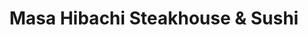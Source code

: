 ---
layout: place
title: "Masa Hibachi Steakhouse & Sushi"
permalink: /maryland/silver-spring/masa-hibachi-steakhouse-sushi.html
stateAbbr: MD
stateName: Maryland
cityName: Silver Spring
seo:
  name: "Masa Hibachi Steakhouse & Sushi"
  type: Restaurant
  links: https://www.masahibachisteakhousemd.com/
description: "Looking for sushi in Silver Spring, Maryland? Check out Masa Hibachi Steakhouse & Sushi for a delightful Japanese dining experience. Enjoy a variety of sushi..."
place_id: ChIJB0BbPrrIt4kRDLhB8yjpUzQ
photos:
  - name: >-
      places/ChIJB0BbPrrIt4kRDLhB8yjpUzQ/photos/AeeoHcKiSyZtfKyfHdz8gL66A0EzjT2uUdSDJLRulxc1Bk_z6etLtl2rl3DsA_SLPoPdS9GzB3-tIG0D75hzk9yh1xZjIbihXIO8JAi8BUwqWOr1oOpwKBLDBiEYyxU3i7PKJpmCt-PMEuzKetpOY_UsvgF_GnCDFESlMoJvzR1gnDQh8z1-R0b4zAKnWspLvyTLz7KHQ1lk8dLXGxZnDwY3MR91msvIs0qr1FzQyXMsbKdqDKRWFI82pQ99JmdX96EGAbJBaTOHwHUNq3alqkp6hWUq8gc22yNAZV4FyPiqqdi8xw
    widthPx: 3024
    heightPx: 4032
    authorAttributions:
      - displayName: Masa Hibachi Steakhouse & Sushi
        uri: https://maps.google.com/maps/contrib/117416908237006524790
        photoUri: >-
          https://lh3.googleusercontent.com/a/ACg8ocLCeKT4ZSMW77HYs7OJhKLSSRjntQFqHYHrQqwdXqVEyRwr6g=s100-p-k-no-mo
    flagContentUri: >-
      https://www.google.com/local/imagery/report/?cb_client=maps_api_places.places_api&image_key=!1e10!2sAF1QipMheFO5hPfA0XIdlkkjy5p73G9qwQk7eKQziUdu&hl=en-US
    googleMapsUri: >-
      https://www.google.com/maps/place//data=!3m4!1e2!3m2!1sAF1QipMheFO5hPfA0XIdlkkjy5p73G9qwQk7eKQziUdu!2e10!4m2!3m1!1s0x89b7c8ba3e5b4007:0x3453e928f341b80c
  - name: >-
      places/ChIJB0BbPrrIt4kRDLhB8yjpUzQ/photos/AeeoHcLLU0rjkor-5wfvHlIJ38SeQi26wVnDnMC50GQGbG_TP82J2ylwq2Mmhas2gS5d62IEwIdkkGaH-rbrDQJJRAP097xUWvfxq6tT5KJvwGLirvFpnVFsJ3rmd0ProNrUeaqIv9fP62_8xCmejtA9mrl80l223k94GVl877TtfdOLFfKDUzMx2RArRLrqWRhnXpGgvYtTXQZx6jEw20UECwutujojWaWTviuxI-0h6mWGIumWnfS1-v5t0BajZ9KU_OJLw0XCn73hstQWRS6BUH-dM60aMqsC-ZF3znT6vMj7vg
    widthPx: 606
    heightPx: 809
    authorAttributions:
      - displayName: Masa Hibachi Steakhouse & Sushi
        uri: https://maps.google.com/maps/contrib/117416908237006524790
        photoUri: >-
          https://lh3.googleusercontent.com/a/ACg8ocLCeKT4ZSMW77HYs7OJhKLSSRjntQFqHYHrQqwdXqVEyRwr6g=s100-p-k-no-mo
    flagContentUri: >-
      https://www.google.com/local/imagery/report/?cb_client=maps_api_places.places_api&image_key=!1e10!2sAF1QipNsKYpbznMf3DGdirO6W48C-nl4AVDrHzPdo_Tq&hl=en-US
    googleMapsUri: >-
      https://www.google.com/maps/place//data=!3m4!1e2!3m2!1sAF1QipNsKYpbznMf3DGdirO6W48C-nl4AVDrHzPdo_Tq!2e10!4m2!3m1!1s0x89b7c8ba3e5b4007:0x3453e928f341b80c
  - name: >-
      places/ChIJB0BbPrrIt4kRDLhB8yjpUzQ/photos/AeeoHcLSZGJFmKfFhuDrtNJz6JFPgNSXFq4srIIdVj8dPjYUrWvoYs0IsR7hM3Jqiuc-otThOn_jYLLwCkDNcGhPwzE3JM3RhhBIGEgkM86-TTPOD0eSnJw4MZ5FAxg4WAuL-7NcCzv2RsYzEX5z8SdlvgxzQP1dyq_IyD2gFtV6Webb7FNJkMvGFnUpkQIiIO_hue8gzGrYLwcAR_Li7JbiwU5NbgV36TYRAfoE8C5uRFOaafQDMfBC4Wgy9WETICbxrmyUEFT8Bq8NYYw-O1x9QAwWxNIauA8TowjRGssrBOUsRHuEZsuFuYbc72k3PlNbTygkAyBfdQlH8JEzFiikERDpEre4opqbaL4hsROyPC04uuCgkAkGcyzg-j7W7DizOA6Ej7X-ioEErHQ3WGTFcX6__ikAlQ1qdywabOHb9Uzyiw
    widthPx: 4800
    heightPx: 3600
    authorAttributions:
      - displayName: Aarika
        uri: https://maps.google.com/maps/contrib/106413151786833520959
        photoUri: >-
          https://lh3.googleusercontent.com/a-/ALV-UjW7NUuhJAq-bHO2i1iZxsZ2B83rD_wxBkTOIbsbpcH4oh7Z977egA=s100-p-k-no-mo
    flagContentUri: >-
      https://www.google.com/local/imagery/report/?cb_client=maps_api_places.places_api&image_key=!1e10!2sCIHM0ogKEICAgICH8oTsTA&hl=en-US
    googleMapsUri: >-
      https://www.google.com/maps/place//data=!3m4!1e2!3m2!1sCIHM0ogKEICAgICH8oTsTA!2e10!4m2!3m1!1s0x89b7c8ba3e5b4007:0x3453e928f341b80c
  - name: >-
      places/ChIJB0BbPrrIt4kRDLhB8yjpUzQ/photos/AeeoHcLAy1XuqUFgffn5a6YwsxuVdJSiuGxSc65quaUqjKALNbF4YH8Yk0Ik6i7l_dpdGon46jMXF9dyYL0IWwOvWPBJX3zsSAsN-ZDly4eqpRUnIlX3LUcVlycl6CUFVqpRTh7XDMdWIbhPZlTXZYrCII_7dWWAoDLbZM1aGHcqBbhcsdCOs5pbBWA4RnouNX_tMB1-V6sDU0nCk2fodxFeo92DOztbOC-SJDhRPAE_afHEeT-U-tQ8tsAEfqw9sP5fmxFzzOltn7bkKcHkefT7uk1YZnYoJQ05osBm5BGJGi8PAC8m-mqroT0dofvH0WGLWXP-K-hd-rM8mUCzG7RblpoDSs0bkhVA41yo8XIouNKXiriaeRap1OM6ihUvflPRF544-F70z9LcZCCMGv8r5qoCeTTgyD3M-5THsf9D0eXXuXwK
    widthPx: 3600
    heightPx: 4800
    authorAttributions:
      - displayName: Nichole Miles
        uri: https://maps.google.com/maps/contrib/113785905166520240464
        photoUri: >-
          https://lh3.googleusercontent.com/a-/ALV-UjUTrVwaRPRHadtFkJvMP3Wbs2tat0f_ailVsv-czqDBP7siYcvz=s100-p-k-no-mo
    flagContentUri: >-
      https://www.google.com/local/imagery/report/?cb_client=maps_api_places.places_api&image_key=!1e10!2sCIHM0ogKEICAgIDTio6w_wE&hl=en-US
    googleMapsUri: >-
      https://www.google.com/maps/place//data=!3m4!1e2!3m2!1sCIHM0ogKEICAgIDTio6w_wE!2e10!4m2!3m1!1s0x89b7c8ba3e5b4007:0x3453e928f341b80c
  - name: >-
      places/ChIJB0BbPrrIt4kRDLhB8yjpUzQ/photos/AeeoHcIvtb2RzOs19THwrD6I6Wu0j6T6enhLStDLpAiF5xDLSLP43OM4BAJMzs3JZRSvIUrqI6g5t7tVZRXe0ZavDkKD5Oop6BIZBKLvD4xIw-s0F79Tis4wxtHjA26jTqBABwOAQeFlBU5excfDChsJ84vxSQgWZ-WocNeMCmVDuuuof3uZrDzDb5aquaSbsHXqqSAWWPsIZRtuZuvIWPjtNyOkeNL4fx6ljktkfDCfFkczG8WUfkLZFO5xgPy_QKxLvPX5Zraoquj5BgtUugs-fYGuwLOwA5tqH5UbaeMPc2hmDHiKtXsfEO4K4ED8uJKqn5W-laxrdpssRK0KKY3Ib26P7fCYJ3Fc91SOHONyohA25_obBNbHTgWyzuAUS2lPLOLNf8rWmu933bpqKB_suTZZzv_3nY6DcdrlEZliFkR4BvU
    widthPx: 3024
    heightPx: 2665
    authorAttributions:
      - displayName: Ileana Lapp
        uri: https://maps.google.com/maps/contrib/109487479425963789540
        photoUri: >-
          https://lh3.googleusercontent.com/a-/ALV-UjUe4mjkwvrSGEr6XQgxsl1TDKos5v-VIwSAi6muwjTmD5Auzm-nzA=s100-p-k-no-mo
    flagContentUri: >-
      https://www.google.com/local/imagery/report/?cb_client=maps_api_places.places_api&image_key=!1e10!2sCIHM0ogKEICAgIDH2Y-Z9gE&hl=en-US
    googleMapsUri: >-
      https://www.google.com/maps/place//data=!3m4!1e2!3m2!1sCIHM0ogKEICAgIDH2Y-Z9gE!2e10!4m2!3m1!1s0x89b7c8ba3e5b4007:0x3453e928f341b80c
  - name: >-
      places/ChIJB0BbPrrIt4kRDLhB8yjpUzQ/photos/AeeoHcJOBB7x-bAlGceG0so2DukYigdumwktmzquQNTEeWpbK4jMwPXqZJWl3qD12xksaaojdf_ea7eBY5Uonc3ByHuJGLjXNxVo_f718x1ApTEuLLzUi4jjAy2F2-4yF9ehCId1jfwQlxhjGDPMOdSKlP8OvUjigL-OvMXPpCiK70Mi3whR3mVcZZ8huVcETKxNFpQXkQ5V6jqewQ1m3DSKCbSX1kawu1AiLFWb0sZH6RYIJ7hSgp43V6Pekg0nF4e4Dn5i9-HlWZfmumOFsVObAbhNdqB2uhtEglYQypINqUGJ6EckBrhC7FkLg_p85MOjyXgl5AgbgrAUZWDbm-oWRqzl8Oi591hFLtDfAmQc_m14rz3tPIGEEzKq0s-_ulrLyZT8yC6FpaxsD3tXPi6XuEFn77PO9hrtehPUyK2-iSZovw
    widthPx: 3024
    heightPx: 4032
    authorAttributions:
      - displayName: Aleksandra Łabuz
        uri: https://maps.google.com/maps/contrib/111283182250357174621
        photoUri: >-
          https://lh3.googleusercontent.com/a-/ALV-UjXloQ-mjoBlaXCrNcgGKLoz_DQ02pNh_vYi1vzgpSV30viuy9HB=s100-p-k-no-mo
    flagContentUri: >-
      https://www.google.com/local/imagery/report/?cb_client=maps_api_places.places_api&image_key=!1e10!2sCIHM0ogKEICAgICRzPaxNA&hl=en-US
    googleMapsUri: >-
      https://www.google.com/maps/place//data=!3m4!1e2!3m2!1sCIHM0ogKEICAgICRzPaxNA!2e10!4m2!3m1!1s0x89b7c8ba3e5b4007:0x3453e928f341b80c
  - name: >-
      places/ChIJB0BbPrrIt4kRDLhB8yjpUzQ/photos/AeeoHcJnLwGVu2NTTZjWbDpHDZg5gEDK79iqVjij_OAbhcTbOJ3JNw3lWr1hYe8u_EwUcN8Ja-bMO_d2_dbzZqXc-m-WeCQnvFO58en-L-p-JwtucAn3sZvLroDuPqZR4ttjMkI5InhxG59Rz0_WrEpRrxuqhTZVR2lGhAMEnk7ZPOLFJyyaEMlbaSOk1-rZteAHgpVqA8J0KC1oEcypgie_maRvy90cymCq7WJImAIBnHRprPnyRn4Q6-Vnp9bc5zZRmuaRNljlNm2T9X6o3SLlHY0qpL0An_FvmogA49LRs4mXFrYBLXJJYU0uVRZa2Oi2Op7wiNfC8dYCneOQQdggGH1hJnAFZzAOSqiaWb22fEcob32z4wALssOhJi0q0WlOzLD6Yqx-pGkG03_lhuNbdkqOE4AZTvnZnKn82a_ex1d2HNqr
    widthPx: 3600
    heightPx: 4800
    authorAttributions:
      - displayName: Nichole Miles
        uri: https://maps.google.com/maps/contrib/113785905166520240464
        photoUri: >-
          https://lh3.googleusercontent.com/a-/ALV-UjUTrVwaRPRHadtFkJvMP3Wbs2tat0f_ailVsv-czqDBP7siYcvz=s100-p-k-no-mo
    flagContentUri: >-
      https://www.google.com/local/imagery/report/?cb_client=maps_api_places.places_api&image_key=!1e10!2sCIHM0ogKEICAgIDTita_6gE&hl=en-US
    googleMapsUri: >-
      https://www.google.com/maps/place//data=!3m4!1e2!3m2!1sCIHM0ogKEICAgIDTita_6gE!2e10!4m2!3m1!1s0x89b7c8ba3e5b4007:0x3453e928f341b80c
  - name: >-
      places/ChIJB0BbPrrIt4kRDLhB8yjpUzQ/photos/AeeoHcLzlAFiASPIUoVgVa4QTtpGQ3l3EhQ9l04Uuj1mLE-TMXiZd39U06TqwQzrQHo8_jKhT2tqWs3GQNQ5B53JWmOhkJMCd6CkjrDi32r5tuy4V7kLmFYWnCAcqm5k-KAYwMxDsX9G7gwGJrmaZrxeeAHZw4BnCu8KJMfiky_IEAo4vgXFKSB7fe2pHtHH1B4ebMKDGjEaxAk8kcftsYL74OIfrLoXfnGauqpbZol8Md3MSDcOfKEIl0XEh6IsrxplVRnOux2eWCHkpfW7gH2iH6JKyoB4N0OI7HTMdY3eDIWjCI-tELB_9erPXVkz-MIx9VghwvRkRZDWoljKGDVB6K7fkCpm9ggIKOUbc3ZIApbaL9e87y5Ec_0-vJpsfZgL19ApRGnweDzieHdCsyWHQSLU6At0uAvY2flF9nUhfCMcGQ
    widthPx: 3024
    heightPx: 4032
    authorAttributions:
      - displayName: Ken Hill
        uri: https://maps.google.com/maps/contrib/118271755532513562257
        photoUri: >-
          https://lh3.googleusercontent.com/a-/ALV-UjUo7Qp7iMzgepF8VxwJiy8hmJ_x-mx45JQH2UEof7WZELnQ41A=s100-p-k-no-mo
    flagContentUri: >-
      https://www.google.com/local/imagery/report/?cb_client=maps_api_places.places_api&image_key=!1e10!2sCIHM0ogKEICAgIDh4pzHMg&hl=en-US
    googleMapsUri: >-
      https://www.google.com/maps/place//data=!3m4!1e2!3m2!1sCIHM0ogKEICAgIDh4pzHMg!2e10!4m2!3m1!1s0x89b7c8ba3e5b4007:0x3453e928f341b80c
  - name: >-
      places/ChIJB0BbPrrIt4kRDLhB8yjpUzQ/photos/AeeoHcKp2Pl3cRp9iSsYVuPaMwY2UhQpPmltosq-tFjEVjGFWMZblvTL6qxHKcDFyKHPzMXl3tfQTHOOXp5CQ4T_dZHyb_6myL_ipVKrFzG1diJxMH9SmdadNhHb82K_JuczlK5jkuLeH485DGKAAzWFw_oBznQc6Wxp1JgIEkkrSD7lJ-uq3gJhmwJmushDGIkbZQ0xhZuLQry31pSp_bJKKxz6vCqZf2ShtkpZbQnIHZs6_n0eqU3F4CzOQJShOLI12sJnC6T8IvB-0IaGKIspozCPfF7MA27UK8Ql1DN0YBXDQpDYyVN04zWX7Y1e3wg5OfF_bTHc68uYuPDycmjh_gBwYSCK8XnY0_15zfB0L5ONvWdzk3NFsQ3-hGimfPHRjxp0MybGhXFUVvXxRP5bAw4HE4ABLJj3UHp9eFWdkIAqvSZI
    widthPx: 3000
    heightPx: 4000
    authorAttributions:
      - displayName: Niavona
        uri: https://maps.google.com/maps/contrib/106165641991984783980
        photoUri: >-
          https://lh3.googleusercontent.com/a-/ALV-UjWUSeF1a56Y0QUNK5jKuXr0hxvDfSDgm8raDLFdzgelooIKbXuwIg=s100-p-k-no-mo
    flagContentUri: >-
      https://www.google.com/local/imagery/report/?cb_client=maps_api_places.places_api&image_key=!1e10!2sCIHM0ogKEICAgMCIjMCdtQE&hl=en-US
    googleMapsUri: >-
      https://www.google.com/maps/place//data=!3m4!1e2!3m2!1sCIHM0ogKEICAgMCIjMCdtQE!2e10!4m2!3m1!1s0x89b7c8ba3e5b4007:0x3453e928f341b80c
  - name: >-
      places/ChIJB0BbPrrIt4kRDLhB8yjpUzQ/photos/AeeoHcJ8KxZa_ktiKMNvk7LbRa1D8GFoNxxQoEU990IQqeAINmNthai6F7EYi_i4WOHGKX_BzMJn9TrLLhGsvYlPvO8XTP8qJ3yNpY5wSdaYscCAg960LxvH26QzTE1E-QlWVV48L8yUBO09tXJMFbFC0DW95eRLv_n_pOL0gTXOReRr9BIs_RmOQsc3uM9Q7IP3qZM95xh98UksBQApsYibX0PbIgg8583N5t4ktg5kuf8oYfSdo8Wb99Qin_Jty0RgJVRTPxAAy7gF9EAQI6MS4M9Xg343_OvhmTaLZNyuDf9VLULeCQB4u2N8ZXWGYcTsE9WT8jWQC7hm1OfYlvTrCgpUBGTe1MPa7RM8OLHWpkXDafLF56WorhPJzJrSTTE_7dEZiM_eYidaku5Y45CQd-9uXphR3sAySl2oZEU8htPW0LAv
    widthPx: 3072
    heightPx: 4080
    authorAttributions:
      - displayName: Ryan Barrett
        uri: https://maps.google.com/maps/contrib/101509645134214302906
        photoUri: >-
          https://lh3.googleusercontent.com/a-/ALV-UjWMoIWie638jOboYxLsZnazVbzYX3QgIw-e1_r4B7-XfIv-PmQSIg=s100-p-k-no-mo
    flagContentUri: >-
      https://www.google.com/local/imagery/report/?cb_client=maps_api_places.places_api&image_key=!1e10!2sCIHM0ogKEICAgICD2MDioQE&hl=en-US
    googleMapsUri: >-
      https://www.google.com/maps/place//data=!3m4!1e2!3m2!1sCIHM0ogKEICAgICD2MDioQE!2e10!4m2!3m1!1s0x89b7c8ba3e5b4007:0x3453e928f341b80c
address: 921 J Ellsworth Dr 2nd floor, Silver Spring, MD 20910, USA
street: 921 J Ellsworth Dr 2nd floor
city: Silver Spring
state: MD
zip: '20910'
country: USA
neighborhood: Downtown Silver Spring
latitude: '38.996289'
longitude: '-77.026390'
accessibility_options:
  wheelchairAccessibleParking: true
  wheelchairAccessibleEntrance: true
  wheelchairAccessibleRestroom: true
  wheelchairAccessibleSeating: true
business_status: OPERATIONAL
name: Masa Hibachi Steakhouse & Sushi
google_maps_links:
  directionsUri: >-
    https://www.google.com/maps/dir//''/data=!4m7!4m6!1m1!4e2!1m2!1m1!1s0x89b7c8ba3e5b4007:0x3453e928f341b80c!3e0
  placeUri: https://maps.google.com/?cid=3770613675128371212
  writeAReviewUri: >-
    https://www.google.com/maps/place//data=!4m3!3m2!1s0x89b7c8ba3e5b4007:0x3453e928f341b80c!12e1
  reviewsUri: >-
    https://www.google.com/maps/place//data=!4m4!3m3!1s0x89b7c8ba3e5b4007:0x3453e928f341b80c!9m1!1b1
  photosUri: >-
    https://www.google.com/maps/place//data=!4m3!3m2!1s0x89b7c8ba3e5b4007:0x3453e928f341b80c!10e5
primary_type: Restaurant
opening_hours:
  regular: null
  current: null
secondary_opening_hours:
  regular:
    weekdayDescriptions: null
    type: null
  current:
    weekdayDescriptions: null
    type: null
phone: (301) 608-8989
price_level: PRICE_LEVEL_MODERATE
price_range: $30 &ndash; $50
rating: '4.3'
rating_count: 1299
website: https://www.masahibachisteakhousemd.com/
reviews: null
parking_options: null
payment_options: null
allow_dogs: null
curbside_pickup: null
delivery: null
dine_in: null
good_for_children: null
good_for_groups: null
good_for_sports: null
live_music: null
menu_for_children: null
outdoor_seating: null
reservable: null
restroom: null
serves_beer: null
serves_breakfast: null
serves_brunch: null
serves_cocktails: null
serves_coffee: null
serves_dinner: null
serves_dessert: null
serves_lunch: null
serves_vegetarian_food: null
serves_wine: null
takeout: null
summary: null

---